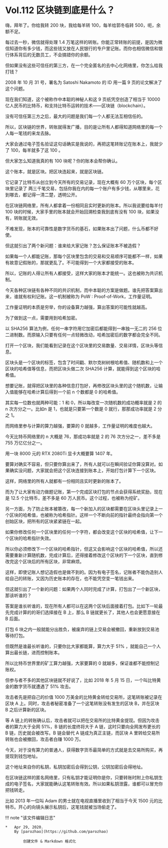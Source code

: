 # Vol.112 区块链到底是什么？

嗨，拜年了。你给我转 200 块，我给每羊转 100，每羊给郭冬临转 500，呃，余额不足。

每过去一秒，微信就得处理 1.4 万笔这样的转账。你能正常转账的前提，是因为微信知道你有多少钱，而这些钱又放在人民银行的专户里记账。而你也相信微信和银行体系背后的无数员工，不会搞错你的余额。

但如果没有这些可信任的第三方，在一个完全匿名的去中心化网络里，你怎么给我打钱？

2008 年 10 月 31 号，署名为 Satoshi Nakamoto 的 ID 用一篇 9 页的论文解决了这个问题。

现在我们知道，这个被称作中本聪的神秘人和这 9 页纸凭空创造了相当于 10000 亿人民币的比特币，和支持比特币运转的技术——区块链（blockchain）。

没有可信任第三方之后，最大的问题是我们每一个人都无法互相信任的。

所以，区块链的世界，转账就得发广播，目的是让所有人都得知道网络里的每一个人每一笔钱的来龙去脉。

大家会通过电子签名验证这句话确实是我说的，再把这笔转账记在账本上，我就少了 100，每羊就多了这 100 。

但大家怎么知道我真的有 100 块呢？你的账本会帮你确认。

这个账本，就是区块。把区块连起来，就是区块链。

它记录了比特币从创立到今天所有的交易记录，现在大概有 60 万个区块，每个区块里记录了 两三千笔交易，包括你我在内的每一个账户有多少钱，从哪里来，花到哪去，都记得一清二楚，透明公开。

在区块链网络里，所有人都拿着一份相同且实时更新的账本。所以我说要给每羊付 100 块的时候，大家手里的账本就会开始回溯检查我到底有没有 100 块，如果没有，转账就无效。

不难发现，账本的可靠性是数字货币的基石，如果账本出了问题，什么币都不好使。

但这就引出了两个新问题：谁来给大家记账？怎么保证账本不被造假？

如果每一个人都能记账，那每个区块里包含的交易和交易顺序可能都不一样，如果有故意记假账的，那就更乱了。不可能得到一个大家都接受的账本。

所以，记账的人得让所有人都接受，这样大家的账本才能统一。这也被称为共识机制。

今天各种区块链有各种不同的共识机制，而中本聪的方案是做题。谁先把答案算出来，谁就有权利记账。这一机制被称为 PoW : Proof-of-Work，工作量证明。

工作量证明的本质是穷举，你的设备算力越强，算出答案的可能性就越高。

为了做到这一点，需要用到哈希加密。

以 SHA256 算法为例，任何一串字符用它加密后都能得到一串独一无二的 256 位二进制数。而原输入只要有任何一点轻微改动，哈希加密后的数字都会完全不同。

打开一个区块，我们能看到记录在这个区块里的交易数量、交易详情，区块头等信息。

区块头是一个区块的标签，包含了时间戳、默尔克树树根哈希值、随机数和上一个区块的哈希值等信息，而把区块头做二次 SHA256 计算，就能得到这个区块的哈希值。

想要记账，就得把区块里的各种信息打包好，再修改区块头里的这个随机数，让输入值能够在哈希计算后得到一个前 n 个数都是 0 的哈希值。

其实每一位数也就两种可能：1 和 0，所以每改变一次随机数的成功概率就是 2 的 n 次方分之一。比如n 是 1，也就是只要第一个数是 0 就行，那那成功率就是 2 分之 1。

而网络里参与计算的算力越强，要算的 0 就越多，工作量证明的难度也越大。

今天比特币网络里的 n 大概是 76，那成功率就是 2 的 76 次方分之一，差不多是 755 万亿亿分之一。

用一块 8000 元的 RTX 2080Ti 显卡大概要算 1407 年。

要算对确实不容易，但只要你算出来了，所有人就可以在瞬间验证你算没算对。如果确实没问题，大家就会把这个区块连接到账本上，开始打包计算下一个区块。

这样，网络里的所有人就都有一份相同且实时更新的账本了。

而为了让大家有动力做题记账，第一个完成区块打包的节点会获得系统奖励，现在是 12.5 个比特币，差不多是 60 万人民币。这个过程，也被称为挖矿。

另一方面，为了防止账本被篡改，每一个新加入的区块都需要在区块头里记录上一个区块的哈希值，也被称为哈希指针。这样一个不断向前的指针最终会指向第一个创始区块，把所有的区块紧紧链在一起。

如果你修改任何一个区块里的任何一个字符，都会改变这个区块的哈希值，让下一个区块的哈希指针失效。

所以你必须修改下一个区块的哈希指针，但这又会影响这个区块的哈希值，所以还需要重新计算随机数，完成计算后，还得接着修改这个区块的下一个区块，直到修改完这个区块后的所有区块，非常麻烦。

这样，即使记账人想记造假也是做不到的。因为有电子签名，记账者不能伪造别人给自己的转账，又因为历史账本的存在，也不能凭空变一笔钱出来。

但这就引出了一个新的问题：如果两个人同时完成了计算，打包出了一个新区块，那该听谁的？

答案是谁长听谁的，现在所有人都可以在这两个区块后面接着打包。比如下一轮最先完成计算的的哥们选择接在 B 上，那么 B 链就更长了，其他人也会更愿意接在 B 后面。

打包 6 块之内一般就能分出胜负，被废弃的链上交易会被撤回，重新放到交易池等待打包。

但既然是谁最长听谁的，只要你比大家都能算，算力大于 51% ，就能自己一个人算出最长链，进而控制账本。

所以比特币世界里的矿工算力越强，大家要算的 0 就越多，保证谁都不能控制记账权。

但参与者不多的其他区块链就不好说了，比如 2018 年 5 月 15 日，一个叫比特黄金的数字货币就遭遇了 51% 攻击。

攻击者先是把自己的价值 1000 万美金的比特黄金转给交易所，这笔转账被记录在区块 A 上。同时，攻击者秘密准备了一个这笔转账没有发生的区块 B，并在区块 B 之后计算新的区块。

等 A 链上的转账确认后，攻击者就可以把在交易所的比特黄金提现。但因为攻击者的算力大于全网 51%，B 链的长度终将大于 A 链，这时只要向全网发布更长的 B 链，历史就会被改写。B 链会替代 A 链成为真正主链，而区块 A 里转给交易所转账也会被撤回，攻击者白赚 1000 万。

今天，对于没有算力的普通人，获得数字货币最简单的方式就是去交易所购买，再提现到钱包地址。

这个地址来自你的私钥，私钥加密后会得到公钥，公钥加密后会得地址。

在区块链这样的匿名网络里，只有私钥才能证明你是你，只要转账时附上你私钥生成的电子签名，大家就能确认这笔转账有效。所以如果私钥泄露，谁都可以冒充你把钱转走。

比如 2013 年一位叫 Adam 的男士就在电视直播里收到了相当于今天 1500 元的比特币。开心的向镜头展示私钥后，这笔钱就被当场偷走了。

!!! note "该文件编辑日志"

	* 	Apr 29, 2020.
		By [parozhao](https://github.com/parozhao)
	
			创建文件 & Markdown 格式化
